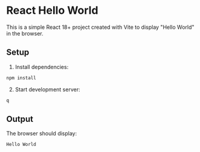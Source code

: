 # React Hello World

This is a simple React 18+ project created with Vite to display "Hello World" in the browser.

## Setup

1. Install dependencies:

```bash
npm install
```

2. Start development server:

```bash
q
```

## Output

The browser should display:

```
Hello World
```
